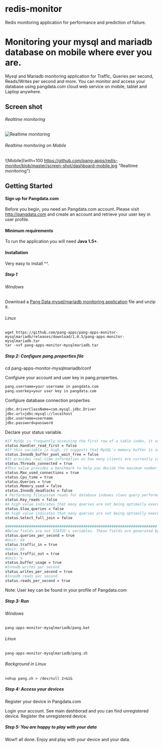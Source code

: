 # redis-monitor
Redis monitoring application for performance and prediction of failure.

# Monitoring your mysql and mariadb database on mobile where ever you are.
Mysql and Mariadb monitoring application for Traffic, Queries per second, Reads/Writes per second and more.
You can monitor and access your database using pangdata.com cloud web service on mobile, tablet and Laptop anywhere.

## Screen shot
###### Realtime monitoring ######
![Realtime monitoring](https://github.com/pang-apps/redis-monitor/blob/master/screen-shot/dashboard.PNG "Realtime monitoring")

###### Realtime monitoring on Mobile ######
![Mobile](with=100 https://github.com/pang-apps/redis-monitor/blob/master/screen-shot/dashboard-mobile.jpg "Realtime monitoring")

## Getting Started
#### Sign up for Pangdata.com ####
Before you begin, you need an Pangdata.com account. 
Please visit <a href="http://pangdata.com" target="_blank">http://pangdata.com</a> and create an account and retrieve your user key in user profile.

#### Minimum requirements ####
To run the application you will need **Java 1.5+**.

#### Installation ####
Very easy to install ^^.

##### Step 1 #####

###### Windows ######
Download a <a href="https://github.com/pang-apps/pang-apps-monitor-mysqlmariadb/releases/download/1.0.5/pang-apps-monitor-mysqlmariadb.zip">Pang Data mysql/mariadb monitoring application</a> file and unzip it.

###### Linux ######
``` 
wget https://github.com/pang-apps/pang-apps-monitor-mysqlmariadb/releases/download/1.0.5/pang-apps-monitor-mysqlmariadb.tar
tar -xvf pang-apps-monitor-mysqlmariadb.tar
``` 
##### Step 2: Configure pang.properties file #####
cd pang-apps-monitor-mysqlmariadb/conf

Confgiure your account and user key in pang.properties.
```bash
pang.username=your username in pangdata.com
pang.userkey=your user key in pangdata.com
``` 

Confgiure database connection properties
```bash
jdbc.driverClassName=com.mysql.jdbc.Driver
jdbc.url=jdbc:mysql://localhost
jdbc.username=username
jdbc.password=password
``` 

Declare your status variable.
```bash
#If MySQL is frequently accessing the first row of a table index, it suggests that it is performing a sequential scan of the entire index. This indicates that the corresponding table is not properly indexed.
status.Handler_read_first = false
#If this variable is high, it suggests that MySQL's memory buffer is incorrectly configured for the amount of writes the server is currently performing.
status.Innodb_buffer_pool_wait_free = false
#It provides real-time information on how many clients are currently connected to the server. This can help in traffic analysis or in deciding the best time for a server re-start.
status.Threads_connected = true
#This value provides a benchmark to help you decide the maximum number of connections your server should support. It can also help in traffic analysis.
status.Max_used_connections = true
status.Cpu_time = true
status.Queries = true
status.Memory_used = false
status.Innodb_deadlocks = false
# Performing filesystem reads for database indexes slows query performance. If this variable is high, it indicates that MySQL's key cache is overloaded and should be reconfigured.
status.Key_reads = false
#A high value indicates that many queries are not being optimally executed. A necessary next step would be to examine the slow query log and identify these slow queries for optimization.
status.Slow_queries = false
#A high value indicates that many queries are not being optimally executed. A necessary next step would be to examine the slow query log and identify these slow queries for optimization.
status.Select_full_join = false

######################################################################
#Below fields are not STATUS's variables. These fields are generated by calculation.
status.queries_per_second = true
#Unit: kb
status.traffic_in = true
#Unit: kb
status.traffic_out = true
#Unit: %
status.buffer_usage = true
#Innodb writes per second
status.writes_per_second = true
#Innodb reads per second
status.reads_per_second = true
``` 

Note: User key can be found in your profile of Pangdata.com
##### Step 3: Run #####
###### Windows ######
``` 
pang-apps-monitor-mysqlmariadb/pang.bat
``` 
###### Linux ######
``` 
pang-apps-monitor-mysqlmariadb/pang.sh
``` 
###### Background in Linux ######
```
nohup pang.sh > /dev/null 2>&1&
```
##### Step 4: Access your devices #####
Register your device in Pangdata.com

Login your account.
See main dashborad and you can find unregistered device.
Register the unregistered device.

##### Step 5: You are happy to play with your data #####
Wow!! all done. Enjoy and play with your device and your data.
